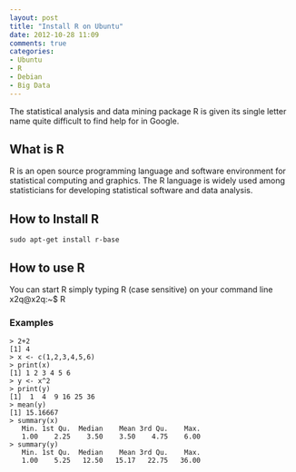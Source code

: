 ```yaml
---
layout: post
title: "Install R on Ubuntu"
date: 2012-10-28 11:09
comments: true
categories: 
- Ubuntu
- R
- Debian
- Big Data  
---
```


The statistical analysis and data mining package R is given its single 
letter name quite difficult to find help for in Google.

## What is R
R is an open source programming language and software environment for 
statistical computing and graphics. The R language is widely used among 
statisticians for developing statistical software and data analysis.

## How to Install R
    sudo apt-get install r-base

## How to use R
You can start R simply typing R (case sensitive) on your command line
    x2q@x2q:~$ R

### Examples
    > 2+2
    [1] 4
    > x <- c(1,2,3,4,5,6)
    > print(x)
    [1] 1 2 3 4 5 6
    > y <- x^2
    > print(y)
    [1]  1  4  9 16 25 36
    > mean(y)
    [1] 15.16667
    > summary(x)
       Min. 1st Qu.  Median    Mean 3rd Qu.    Max.
       1.00    2.25    3.50    3.50    4.75    6.00
    > summary(y)
       Min. 1st Qu.  Median    Mean 3rd Qu.    Max.
       1.00    5.25   12.50   15.17   22.75   36.00
